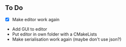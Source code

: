 ## To Do

- [x] Make editor work again
- Add GUI to editor
- Put editor in own folder with a CMakeLists
- Make serialisation work again (maybe don't use json?)
